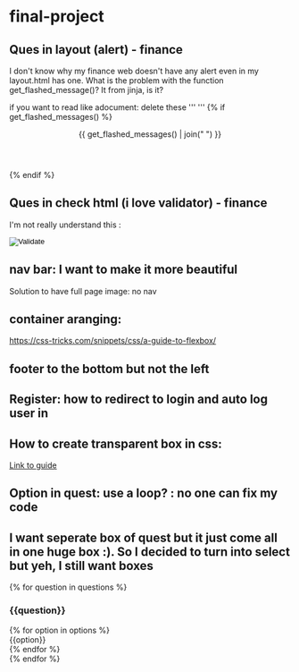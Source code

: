 # final-project
## Ques in layout (alert) - finance
 I don't know why my finance web doesn't have any alert even in my layout.html has one. What is the problem with the function get_flashed_message()? It from jinja, is it?

if you want to read like adocument: delete these '''
'''
    {% if get_flashed_messages() %}
        <header>
            <div class="alert alert-primary mb-0 text-center" role="alert">
                {{ get_flashed_messages() | join(" ") }}
            </div>
        </header>
    {% endif %}

## Ques in check html (i love validator) - finance
I'm not really understand this :
        <footer class="mb-5">
            <form action="https://validator.w3.org/check" class="text-center" enctype="multipart/form-data" method="post" target="_blank">
                <input name="doctype" type="hidden" value="HTML5">
                <input name="fragment" type="hidden">
                <input alt="Validate" src="/static/I_heart_validator.png" type="image"> <!-- https://validator.w3.org/ -->
            </form>
            <script>
                document.addEventListener('DOMContentLoaded', function() {
                    // Adapted from https://stackoverflow.com/a/10162353
                    const html = '<!DOCTYPE ' +
                    document.doctype.name +
                    (document.doctype.publicId ? ' PUBLIC "' + document.doctype.publicId + '"' : '') +
                    (!document.doctype.publicId && document.doctype.systemId ? ' SYSTEM' : '') +
                    (document.doctype.systemId ? ' "' + document.doctype.systemId + '"' : '') +
                    '>\n' + document.documentElement.outerHTML;
                    document.querySelector('form[action="https://validator.w3.org/check"] > input[name="fragment"]').value = html;
                });
            </script>
        </footer>

## nav bar: I want to make it more beautiful
Solution to have full page image: no nav

## container aranging:
https://css-tricks.com/snippets/css/a-guide-to-flexbox/

## footer to the bottom but not the left

## Register: how to redirect to login and auto log user in

## How to create transparent box in css:
[Link to guide](https://developer.mozilla.org/en-US/docs/Learn/CSS/Howto/Make_box_transparent)

## Option in quest: use a loop? : no one can fix my code

## I want seperate box of quest but it just come all in one huge box :). So I decided to turn into select but yeh, I still want boxes
<div>
    <section class="quiz-section">
        {% for question in questions %}
        <div class="quiz-box">
            <h3 class="question">{{question}}</h3>
            <div class="option-list">
                {% for option in options %}
                <div class="option">
                    <span class="handlee-regular">{{option}}</span>
                </div>
                {% endfor %}
            </div>
        </div>
        {% endfor %}
    </section>
</div>